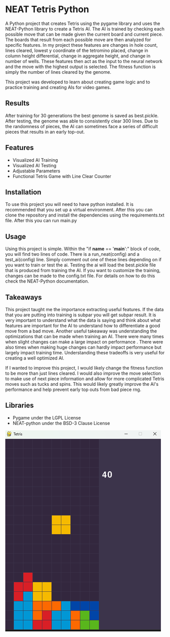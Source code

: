 # NEAT Tetris Python
A Python project that creates Tetris using the pygame library and uses the NEAT-Python library to create a Tetris AI. The AI is trained by checking each possible move that can be made given the current board and current piece. The boards that result from each possible move are then analyzed for specific features. In my project these features are changes in hole count, lines cleared, lowest y coordinate of the tetromino placed, change in column height differential, change in aggregate height, and change in number of wells. These features then act as the input to the neural network and the move with the highest output is selected. The fitness function is simply the number of lines cleared by the genome. 


This project was developed to learn about creating game logic and to practice training and creating AIs for video games.


 ## Results
 After training for 30 generations the best genome is saved as best.pickle. After testing, the genome was able to consistently clear 300 lines. Due to the randomness of pieces, the AI can sometimes face a series of difficult pieces that results in an early top-out. 
 
 ## Features
 -  Visualized AI Training 
 -  Visualized AI Testing 
 -  Adjustable Parameters 
 -  Functional Tetris Game with Line Clear Counter 

## Installation
To use this project you will need to have python installed. It is recommended that you set up a virtual environment. After this you can clone the repository and install the dependencies using the requirements.txt file. After this you can run main.py

## Usage
Using this project is simple. Within the "if __name__ == '__main__':" block of code, you will find two lines of code. There is a run_neat(config) and a test_ai(config) line. Simply comment out one of these lines depending on if you want to train or test the ai. Testing the ai will load the best.pickle file that is produced from training the AI. If you want to customize the training, changes can be made to the config.txt file. For details on how to do this check the NEAT-Python documentation.

## Takeaways
This project taught me the importance extracting useful features. If the data that you are putting into training is subpar you will get subpar result. It is very important to understand what the data is saying and think about what features are important for the AI to understand how to differentiate a good move from a bad move. Another useful takeaway was understanding the optimizations that can be made when training an AI. There were many times when slight changes can make a large impact on performance . There were also times when making huge changes can hardly impact performance but largely impact training time. Understanding these tradeoffs is very useful for creating a well optimized AI. 

If I wanted to improve this project, I would likely change the fitness function to be more than just lines cleared. I would also improve the move selection to make use of next piece information and allow for more complicated Tetris moves such as tucks and spins. This would likely greatly improve the AI's performance and  help prevent early top outs from bad piece rng.

 ## Libraries
 - Pygame under the LGPL License 
 - NEAT-python under the BSD-3 Clause License

![Tetris AI Training](tetris.png)
